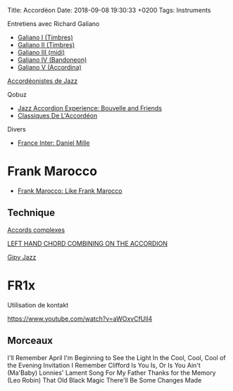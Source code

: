 Title:  Accordéon
Date:   2018-09-08 19:30:33 +0200
Tags: Instruments


Entretiens avec Richard Galiano

* [Galiano I (Timbres)](https://www.youtube.com/watch?v=1wIWDRGz5N0)
* [Galiano II (Timbres)](https://www.youtube.com/watch?v=rbYdXH40VTk)
* [Galiano III (midi)](https://www.youtube.com/watch?v=kcWh5AVaEuk)
* [Galiano IV (Bandoneon)](https://www.youtube.com/watch?v=Jzqt0JEFWVk)
* [Galiano V (Accordina)](https://www.youtube.com/watch?v=1FsxBzoB0A0)

[Accordéonistes de Jazz](https://fr.wikipedia.org/wiki/Cat%C3%A9gorie:Accord%C3%A9oniste_de_jazz)

Qobuz

* [Jazz Accordion Experience: Bouvelle and Friends](https://www.qobuz.com/fr-fr/album/jazz-accordion-experience-bouvelle-and-friends-various-artists/0840958172332)
* [Classiques De L'Accordéon](https://www.qobuz.com/fr-fr/album/classiques-de-laccordeon-various-artists/5099996590652)

Divers

* [France Inter: Daniel Mille](https://www.franceinter.fr/emissions/l-humeur-vagabonde/l-humeur-vagabonde-22-janvier-2015)


# Frank Marocco

* [Frank Marocco: Like Frank Marocco](https://www.qobuz.com/fr-fr/album/like-frank-marocco-frank-marocco-and-friends/8427328609401#item)

## Technique

[Accords complexes](https://www.partitions-accordeon.com/assets/courses/1348933938_10548.pdf)

[LEFT HAND CHORD COMBINING ON THE 
ACCORDION](http://www.zisman.ca/squeezebox/Originals/Hans%20Palm's%20Accordion%20Page%20Chord%20combining.pdf)

[Gipy Jazz](https://www.youtube.com/watch?v=nmOj0UTP2mM)

# FR1x

Utilisation de kontakt

<https://www.youtube.com/watch?v=aWOxvCfUll4>

## Morceaux

I'll Remember April
I'm Beginning to See the Light
In the Cool, Cool, Cool of the Evening
Invitation
I Remember Clifford
Is You Is, Or Is You Ain't (Ma'Baby)
Lonnies' Lament
Song For My Father
Thanks for the Memory (Leo Robin)
That Old Black Magic
There'll Be Some Changes Made
